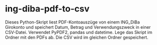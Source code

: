 # ing-diba-pdf-to-csv
Dieses Python-Skript liest PDF-Kontoauszüge von einem ING_DiBa Girokonto und speichert Datum, Betrag und Verwendungszweck in einer CSV-Datei. Verwendet PyPDF2, pandas und datetime. Lege das Skript im Ordner mit den PDFs ab. Die CSV wird im gleichen Ordner gespeichert.
